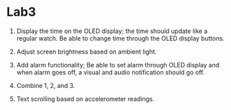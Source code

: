# Lab3

1. Display the time on the OLED display; the time should update like a regular watch. Be able to change time through the OLED display buttons.

2. Adjust screen brightness based on ambient light.

3. Add alarm functionality; Be able to set alarm through OLED display and when alarm goes off, a visual and audio notification should go off.

4. Combine 1, 2, and 3.

5. Text scrolling based on accelerometer readings.
